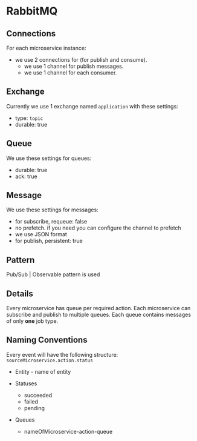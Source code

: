 # RabbitMQ

## Connections
For each microservice instance:
- we use 2 connections for (for publish and consume).
  - we use 1 channel for publish messages.
  - we use 1 channel for each consumer.

## Exchange
Currently we use 1 exchange named `application` with these settings:
- type: `topic`
- durable: true

## Queue
We use these settings for queues:
- durable: true 
- ack: true

## Message
We use these settings for messages:
- for subscribe, requeue: false
- no prefetch. if you need you can configure the channel to prefetch
- we use JSON format
- for publish, persistent: true

## Pattern
Pub/Sub | Observable pattern is used

## Details
Every microservice has queue per required action.
Each microservice can subscribe and publish to multiple queues.
Each queue contains messages of only <b>one</b> job type.

## Naming Conventions

Every event will have the following structure: `sourceMicroservice.action.status`

* Entity - name of entity

* Statuses
    * succeeded
    * failed
    * pending

* Queues
    * nameOfMicroservice-action-queue
